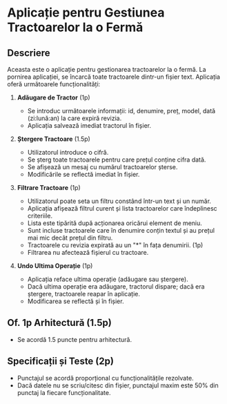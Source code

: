 # Aplicație pentru Gestiunea Tractoarelor la o Fermă

## Descriere
Aceasta este o aplicație pentru gestionarea tractoarelor la o fermă. La pornirea aplicației, se încarcă toate tractoarele dintr-un fișier text. Aplicația oferă următoarele funcționalități:

1. **Adăugare de Tractor** (1p)
   - Se introduc următoarele informații: id, denumire, preț, model, dată (zi:lună:an) la care expiră revizia.
   - Aplicația salvează imediat tractorul în fișier.

2. **Ștergere Tractoare** (1.5p)
   - Utilizatorul introduce o cifră.
   - Se șterg toate tractoarele pentru care prețul conține cifra dată.
   - Se afișează un mesaj cu numărul tractoarelor șterse.
   - Modificările se reflectă imediat în fișier.

3. **Filtrare Tractoare** (1p)
   - Utilizatorul poate seta un filtru constând într-un text și un număr.
   - Aplicația afișează filtrul curent și lista tractoarelor care îndeplinesc criteriile.
   - Lista este tipărită după acționarea oricărui element de meniu.
   - Sunt incluse tractoarele care în denumire conțin textul și au prețul mai mic decât prețul din filtru.
   - Tractoarele cu revizia expirată au un "*" în fața denumirii. (1p)
   - Filtrarea nu afectează fișierul cu tractoare.

4. **Undo Ultima Operație** (1p)
   - Aplicația reface ultima operație (adăugare sau ștergere).
   - Dacă ultima operație era adăugare, tractorul dispare; dacă era ștergere, tractoarele reapar în aplicație.
   - Modificarea se reflectă și în fișier.

## Of. 1p Arhitectură (1.5p)
   - Se acordă 1.5 puncte pentru arhitectură.

## Specificații și Teste (2p)
   - Punctajul se acordă proporțional cu funcționalitățile rezolvate.
   - Dacă datele nu se scriu/citesc din fișier, punctajul maxim este 50% din punctaj la fiecare funcționalitate.
